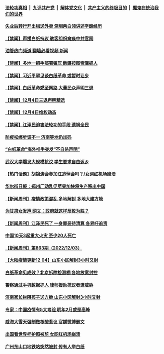 ####  [法轮功真相](../../../../basic/blob/master/README.md?t=12050702) &nbsp;|&nbsp; [九评共产党](../../../../9ping.md/blob/master/README.md?t=12050702) &nbsp;|&nbsp; [解体党文化](../../../../jtdwh.md/blob/master/README.md?t=12050702)  &nbsp;|&nbsp; [共产主义的终极目的](../../../../gczydzjmd.md/blob/master/README.md?t=12050702) &nbsp;|&nbsp; [魔鬼在统治我们的世界](../../../../mgztzwmdsj.md/blob/master/README.md?t=12050702) 

#### [失业后转行开出租送外卖 深圳两白领讲述辛酸经历](../pages/prog204/a103590689.md?t=12050702) 

#### [【禁闻】声援白纸抗议 骇客组织瘫痪中共官网](../pages/prog204/a103590654.md?t=12050702) 

#### [油管热门频道 翻墙必看视频 新闻](http://129.146.143.75:81/youtube.html?12050702)

#### [【禁闻】多地一把手部署镇压 新疆按图索骥抓人](../pages/prog204/a103590652.md?t=12050702) 

#### [【禁闻】习近平罕见谈白纸革命 或暂时让步](../pages/prog204/a103590656.md?t=12050702) 

#### [【禁闻】白纸革命燃至网路 大量民众声明三退](../pages/prog204/a103590658.md?t=12050702) 

#### [【禁闻】12月4日三退声明精选](../pages/prog204/a103590649.md?t=12050702) 

#### [【禁闻】12月4日维权动态](../pages/prog204/a103590647.md?t=12050702) 

#### [【禁闻】江泽民迫害法轮功的手段 遗祸全民](../pages/prog204/a103590660.md?t=12050702) 


#### [防疫松绑步调不一 济南等地仍加码](../pages/prog204/a103590598.md?t=12050702) 

#### [“白纸革命”海外推手突发“不自杀声明”](../pages/prog204/a103590580.md?t=12050702) 

#### [武汉大学爆发大规模抗议 学生要求自由返乡](../pages/prog204/a103590557.md?t=12050702) 

#### [【热门话题】胡锦涛会参加江追悼会吗？/女网红机场崩溃](../pages/prog204/a103590509.md?t=12050702) 

#### [华尔街日报：郑州厂动乱促苹果加快将生产移出中国](../pages/prog204/a103590497.md?t=12050702) 

#### [【新闻周刊】疫情政策混乱 多地解封 多地大建方舱](../pages/prog204/a103590273.md?t=12050702) 

#### [为甘肃女发声 网文：政府就这样反败为胜？](../pages/prog204/a103590356.md?t=12050702) 

#### [【新闻周刊】江泽民死了 一身罪恶待清算 各界吁追责](../pages/prog204/a103590284.md?t=12050702) 

#### [中国10天3起重大火灾 至少20人死亡](../pages/prog204/a103590331.md?t=12050702) 

#### [【新闻周刊】第863期（2022/12/03）](../pages/prog204/a103590310.md?t=12050702) 

#### [【大陆疫情更新12.04】山东小区解封3小时又封](../pages/prog204/a103586163.md?t=12050702) 

#### [白纸革命见成效？北京拆除检测棚 各地放宽封控](../pages/prog204/a103590198.md?t=12050702) 

#### [警察通过手机数据抓人 律师援助抗议者遭威胁](../pages/prog204/a103590181.md?t=12050702) 

#### [济南家长拦阻孩子送方舱 山东小区解封3小时又封](../pages/prog204/a103590112.md?t=12050702) 


#### [专家：中国疫情有5大考验 明年2月或是高峰](../pages/prog204/a103590079.md?t=12050702) 

#### [威海大雪天强制做核酸惹议 官媒微博删文](../pages/prog204/a103590020.md?t=12050702) 

#### [出国看世界杯护照被剪 女网红机场崩溃](../pages/prog204/a103589968.md?t=12050702) 


#### [广州东山口地铁站突然被封 传有人举白纸](../pages/prog204/a103589935.md?t=12050702) 


<img src='http://gfw-breaker.win/goodnews/indexes/prog204.md' width='0px' height='0px'/>
